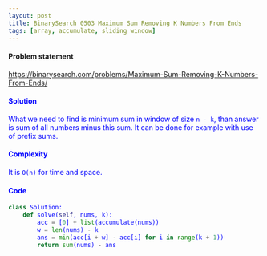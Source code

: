 ```yaml
---
layout: post
title: BinarySearch 0503 Maximum Sum Removing K Numbers From Ends
tags: [array, accumulate, sliding window]
---
```


#### Problem statement

<a href="https://binarysearch.com/problems/Maximum-Sum-Removing-K-Numbers-From-Ends/"> <font color = blue>https://binarysearch.com/problems/Maximum-Sum-Removing-K-Numbers-From-Ends/

#### Solution
What we need to find is minimum sum in window of size `n - k`, than answer is sum of all numbers minus this sum. It can be done for example with use of prefix sums.

#### Complexity
It is `O(n)` for time and space.

#### Code
```python
class Solution:
    def solve(self, nums, k):
        acc = [0] + list(accumulate(nums))
        w = len(nums) - k
        ans = min(acc[i + w] - acc[i] for i in range(k + 1))
        return sum(nums) - ans
```
